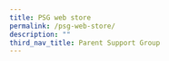```yaml
---
title: PSG web store
permalink: /psg-web-store/
description: ""
third_nav_title: Parent Support Group
---
```

